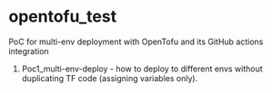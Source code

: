 # opentofu_test

PoC for multi-env deployment with OpenTofu and its GitHub actions integration


1. Poc1_multi-env-deploy - how to deploy to different envs without duplicating TF code (assigning variables only).